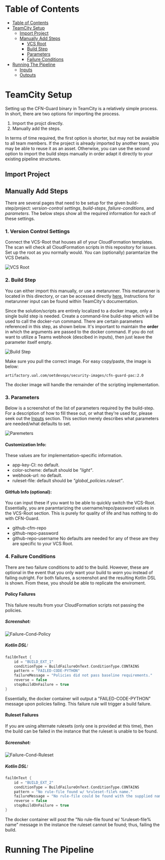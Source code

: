 Table of Contents
=================
<!--ts-->
   * [Table of Contents](#table-of-contents)
   * [TeamCity Setup](#TeamCity-Setup)
      * [Import Project](#Import-Project)
      * [Manually Add Steps](#Manually-Add-Steps)
        * [VCS Root](#Version-Control-Settings)
        * [Build Step](#Build-Step)
        * [Parameters](#Parameters)
        * [Failure Conditions](#Failure-Conditions)  
   * [Running The Pipeline](#Running-The-Pipeline)
     * [Inputs](#Inputs)
     * [Outputs](#Outputs)
<!--te-->

# TeamCity Setup
Setting up the CFN-Guard binary in TeamCity is a relatively simple process. In short, there are two options for importing the process.
1. Import the projct directly.
2. Manually add the steps.

In terms of time required, the first option is shorter, but may not be avaialble to all team members. If the project is already imported by another team, you may be able to reuse it as an asset. Otherwise, you can use the second option to import the build steps manually in order adapt it directly to your existing pipeline structures.

## Import Project

## Manually Add Steps
There are several pages that need to be setup for the given build-step/project: _version-control settings_, _build-steps_, _failure-conditions_, and _parameters_. The below steps show all the required information for each of these settings.

### 1. Version Control Settings
Connect the VCS-Root that houses all of your CloudFormation templates. The scan will check all CloudFormation scripts in this repository for issues. Set up the root as you normally would. You can (optionally) paramtarize the VCS Details.

![VCS Root](/res/manual-vcs-root.png)

### 2. Build Step
You can either import this manually, or use a metarunner. This metarunner is located in this directory, or can be accessed directly [here.](./metarunner.xml) Instructions for metarunner input can be found within TeamCity's documentation.

Since the solution/scripts are entirely localized to a docker image, only a single build step is needed. Create a command-line build-step which will be used to call the docker-run command. There are certain parameters referenced in this step, as shown below. It's important to maintain the **order** in which the arguments are passed to the docker command. If you do not want to utilize a Teams webhook (descibed in inputs), then just leave the parameter itself empty.

![Build Step](/res/manual_import_build_step.png)

Make sure you pull the correct image. For easy copy/paste, the image is below:
```
artifactory.ual.com/oetdevops/security-images/cfn-guard-pac:2.0
```
The docker image will handle the remainder of the scripting implementation.

### 3. Parameters
Below is a screenshot of the list of parameters required by the build-step. For a description of how to fill these out, or what they're used for, please seek out the [Inputs]() section. This section merely describes what parameters are needed/what defaults to set.

![Paremeters](/res/manual-parameter.png)

#### Customization Info:
These values are for implementation-specific information.
- app-key-CI: no default.
- color-scheme: default should be _"light"_.
- webhook-url: no default.
- ruleset-file: default should be _"global_policies.ruleset"_.

#### GitHub Info (optional):
You can input these if you want to be able to quickly switch the VCS-Root. Essentially, you are paramtarizing the username/repo/password values in the VCS-Root section. This is purely for quality of life and has nothing to do with CFN-Guard.
- github-cfm-repo
- github-repo-password
- github-repo-username
No defaults are needed for any of these are they are specific to your VCS Root.

### 4. Failure Conditions
There are two failure conditions to add to the build. However, these are optional in the event that you only want your build to _warn_ you instead of failing outright. For both failures, a screenshot and the resulting Kotlin DSL is shown. From these, you should be able to replicate the enviroment.
#### Policy Failures
This failure results from your CloudFormation scripts not passing the policies.
##### Screenshot:

![Failure-Cond-Policy](/res/manual-failure-baseline.png)

##### Kotlin DSL:
``` Kotlin
failOnText {
    id = "BUILD_EXT_1"
    conditionType = BuildFailureOnText.ConditionType.CONTAINS
    pattern = "FAILED-CODE-PYTHON"
    failureMessage = "Policies did not pass baseline requirements."
    reverse = false
    stopBuildOnFailure = true
}
```
Essentially, the docker container will output a "FAILED-CODE-PYTHON" message upon policies failing. This failure rule will trigger a build failure.
#### Ruleset Failures
If you are using alternate rulesets (only one is provided at this time), then the build can be failed in the instance that the ruleset is unable to be found.
##### Screenshot:

![Failure-Cond-Ruleset](/res/manual-failure-ruleset.png)

##### Kotlin DSL:
``` Kotlin
failOnText {
    id = "BUILD_EXT_2"
    conditionType = BuildFailureOnText.ConditionType.CONTAINS
    pattern = "No rule-file found w/ %ruleset-file% name."
    failureMessage = "No rule-file could be found with the supplied name."
    reverse = false
    stopBuildOnFailure = true
}
```
The docker container will post the "No rule-file found w/ %ruleset-file% name" message in the instance the ruleset cannot be found; thus, failing the build.

# Running The Pipeline
